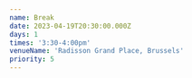 ```yaml
---
name: Break
date: 2023-04-19T20:30:00.000Z
days: 1
times: '3:30-4:00pm'
venueName: 'Radisson Grand Place, Brussels'
priority: 5
---
```



